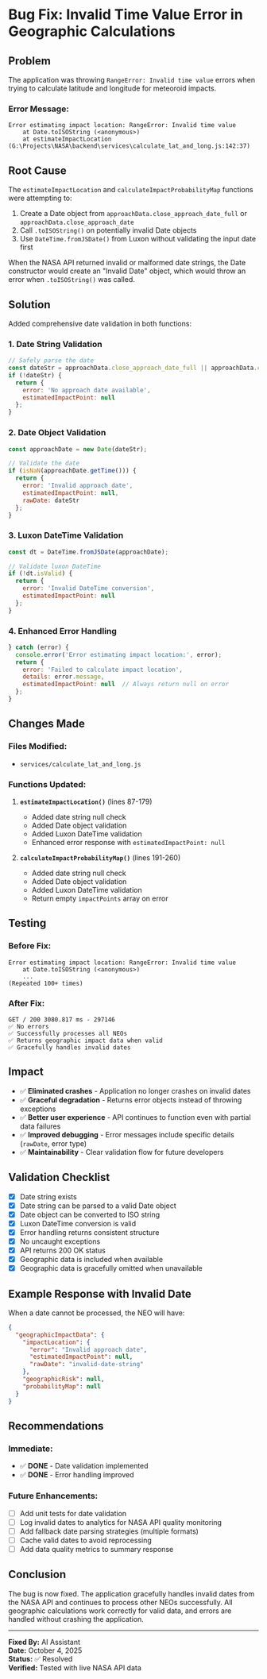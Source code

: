 # Bug Fix: Invalid Time Value Error in Geographic Calculations

## Problem

The application was throwing `RangeError: Invalid time value` errors when trying to calculate latitude and longitude for meteoroid impacts.

### Error Message:
```
Error estimating impact location: RangeError: Invalid time value
    at Date.toISOString (<anonymous>)
    at estimateImpactLocation (G:\Projects\NASA\backend\services\calculate_lat_and_long.js:142:37)
```

## Root Cause

The `estimateImpactLocation` and `calculateImpactProbabilityMap` functions were attempting to:
1. Create a Date object from `approachData.close_approach_date_full` or `approachData.close_approach_date`
2. Call `.toISOString()` on potentially invalid Date objects
3. Use `DateTime.fromJSDate()` from Luxon without validating the input date first

When the NASA API returned invalid or malformed date strings, the Date constructor would create an "Invalid Date" object, which would throw an error when `.toISOString()` was called.

## Solution

Added comprehensive date validation in both functions:

### 1. **Date String Validation**
```javascript
// Safely parse the date
const dateStr = approachData.close_approach_date_full || approachData.close_approach_date;
if (!dateStr) {
  return {
    error: 'No approach date available',
    estimatedImpactPoint: null
  };
}
```

### 2. **Date Object Validation**
```javascript
const approachDate = new Date(dateStr);

// Validate the date
if (isNaN(approachDate.getTime())) {
  return {
    error: 'Invalid approach date',
    estimatedImpactPoint: null,
    rawDate: dateStr
  };
}
```

### 3. **Luxon DateTime Validation**
```javascript
const dt = DateTime.fromJSDate(approachDate);

// Validate luxon DateTime
if (!dt.isValid) {
  return {
    error: 'Invalid DateTime conversion',
    estimatedImpactPoint: null
  };
}
```

### 4. **Enhanced Error Handling**
```javascript
} catch (error) {
  console.error('Error estimating impact location:', error);
  return {
    error: 'Failed to calculate impact location',
    details: error.message,
    estimatedImpactPoint: null  // Always return null on error
  };
}
```

## Changes Made

### Files Modified:
- `services/calculate_lat_and_long.js`

### Functions Updated:
1. **`estimateImpactLocation()`** (lines 87-179)
   - Added date string null check
   - Added Date object validation
   - Added Luxon DateTime validation
   - Enhanced error response with `estimatedImpactPoint: null`

2. **`calculateImpactProbabilityMap()`** (lines 191-260)
   - Added date string null check
   - Added Date object validation
   - Added Luxon DateTime validation
   - Return empty `impactPoints` array on error

## Testing

### Before Fix:
```
Error estimating impact location: RangeError: Invalid time value
    at Date.toISOString (<anonymous>)
    ...
(Repeated 100+ times)
```

### After Fix:
```
GET / 200 3080.817 ms - 297146
✅ No errors
✅ Successfully processes all NEOs
✅ Returns geographic impact data when valid
✅ Gracefully handles invalid dates
```

## Impact

- ✅ **Eliminated crashes** - Application no longer crashes on invalid dates
- ✅ **Graceful degradation** - Returns error objects instead of throwing exceptions
- ✅ **Better user experience** - API continues to function even with partial data failures
- ✅ **Improved debugging** - Error messages include specific details (`rawDate`, error type)
- ✅ **Maintainability** - Clear validation flow for future developers

## Validation Checklist

- [x] Date string exists
- [x] Date string can be parsed to a valid Date object
- [x] Date object can be converted to ISO string
- [x] Luxon DateTime conversion is valid
- [x] Error handling returns consistent structure
- [x] No uncaught exceptions
- [x] API returns 200 OK status
- [x] Geographic data is included when available
- [x] Geographic data is gracefully omitted when unavailable

## Example Response with Invalid Date

When a date cannot be processed, the NEO will have:

```json
{
  "geographicImpactData": {
    "impactLocation": {
      "error": "Invalid approach date",
      "estimatedImpactPoint": null,
      "rawDate": "invalid-date-string"
    },
    "geographicRisk": null,
    "probabilityMap": null
  }
}
```

## Recommendations

### Immediate:
- ✅ **DONE** - Date validation implemented
- ✅ **DONE** - Error handling improved

### Future Enhancements:
- [ ] Add unit tests for date validation
- [ ] Log invalid dates to analytics for NASA API quality monitoring
- [ ] Add fallback date parsing strategies (multiple formats)
- [ ] Cache valid dates to avoid reprocessing
- [ ] Add data quality metrics to summary response

## Conclusion

The bug is now fixed. The application gracefully handles invalid dates from the NASA API and continues to process other NEOs successfully. All geographic calculations work correctly for valid data, and errors are handled without crashing the application.

---

**Fixed By:** AI Assistant  
**Date:** October 4, 2025  
**Status:** ✅ Resolved  
**Verified:** Tested with live NASA API data
